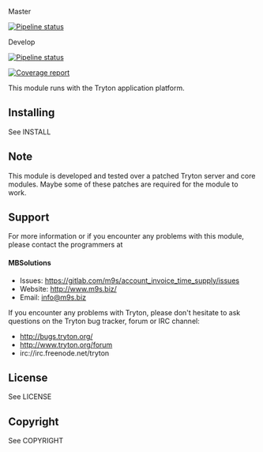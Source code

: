 Master

[![Pipeline status](https://gitlab.com/m9s/account_invoice_time_supply/badges/master/pipeline.svg)](https://gitlab.com/m9s/account_invoice_time_supply/commits/master)

Develop

[![Pipeline status](https://gitlab.com/m9s/account_invoice_time_supply/badges/develop/pipeline.svg)](https://gitlab.com/m9s/account_invoice_time_supply/commits/develop)

[![Coverage report](https://gitlab.com/m9s/account_invoice_time_supply/badges/develop/coverage.svg)](http://m9s.gitlab.io/account_invoice_time_supply)



This module runs with the Tryton application platform.

Installing
----------

See INSTALL

Note
----

This module is developed and tested over a patched Tryton server and
core modules. Maybe some of these patches are required for the module to work.

Support
-------

For more information or if you encounter any problems with this module,
please contact the programmers at

#### MBSolutions

   * Issues:   https://gitlab.com/m9s/account_invoice_time_supply/issues
   * Website:  http://www.m9s.biz/
   * Email:    info@m9s.biz

If you encounter any problems with Tryton, please don't hesitate to ask
questions on the Tryton bug tracker, forum or IRC channel:

   * http://bugs.tryton.org/
   * http://www.tryton.org/forum
   * irc://irc.freenode.net/tryton

License
-------

See LICENSE

Copyright
---------

See COPYRIGHT

